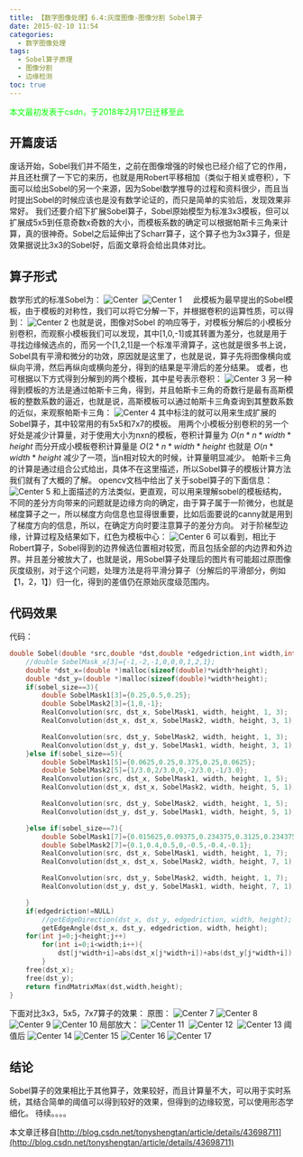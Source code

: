 ```yaml
---
title: 【数字图像处理】6.4:灰度图像-图像分割 Sobel算子
date: 2015-02-10 11:54
categories:
  - 数字图像处理
tags:
  - Sobel算子原理
  - 图像分割
  - 边缘检测
toc: true
---
```

<font color="00FF00">本文最初发表于csdn，于2018年2月17日迁移至此</font>
## 开篇废话
废话开始，Sobel我们并不陌生，之前在图像增强的时候也已经介绍了它的作用，并且还杜撰了一下它的来历，也就是用Robert平移相加（类似于相关或卷积），下面可以给出Sobel的另一个来源，因为Sobel数学推导的过程和资料很少，而且当时提出Sobel的时候应该也是没有数学论证的，而只是简单的实验后，发现效果非常好。
我们还要介绍下扩展Sobel算子，Sobel原始模型为标准3x3模板，但可以扩展成5x5到任意奇数x奇数的大小，而模板系数的确定可以根据帕斯卡三角来计算，真的很神奇。Sobel之后延伸出了Scharr算子，这个算子也为3x3算子，但是效果据说比3x3的Sobel好，后面文章将会给出具体对比。

## 算子形式
数学形式的标准Sobel为：
![Center][] 
![Center 1][]    
此模板为最早提出的Sobel模板，由于模板的对称性，我们可以将它分解一下，并根据卷积的运算性质，可以得到：
![Center 2][]
也就是说，图像对Sobel 的响应等于，对模板分解后的小模板分别卷积，而观察小模板我们可以发现，其中\[1,0,-1\]或其转置为差分，也就是用于寻找边缘候选点的，而另一个\[1,2,1\]是一个标准平滑算子，这也就是很多书上说，Sobel具有平滑和微分的功效，原因就是这里了，也就是说，算子先将图像横向或纵向平滑，然后再纵向或横向差分，得到的结果是平滑后的差分结果。
或者，也可根据以下方式得到分解到的两个模板，其中星号表示卷积：
![Center 3][]
另一种得到模板的方法是通过帕斯卡三角，得到，并且帕斯卡三角的奇数行是最有高斯模板的整数系数的逼近，也就是说，高斯模板可以通过帕斯卡三角查询到其整数系数的近似，来观察帕斯卡三角：
![Center 4][]
其中标注的就可以用来生成扩展的Sobel算子，其中较常用的有5x5和7x7的模板。
用两个小模板分别卷积的另一个好处是减少计算量，对于使用大小为nxn的模板，卷积计算量为 $O(n*n*width*height$ 而分开成小模板卷积计算量是 $O(2*n*width*height$ 也就是 $O(n*width*height$ 减少了一项，当n相对较大的时候，计算量明显减少。
帕斯卡三角的计算是通过组合公式给出，具体不在这里描述，所以Sobel算子的模板计算方法我们就有了大概的了解。
opencv文档中给出了关于sobel算子的下面信息：
![Center 5][]
和上面描述的方法类似，更直观，可以用来理解sobel的模板结构，不同的差分方向带来的问题就是边缘方向的确定，由于算子属于一阶微分，也就是梯度算子之一，所以梯度方向信息也显得很重要，比如后面要说的canny就是用到了梯度方向的信息，所以，在确定方向时要注意算子的差分方向。
对于阶梯型边缘，计算过程及结果如下，红色为模板中心：
![Center 6][]
可以看到，相比于Robert算子，Sobel得到的边界候选位置相对较宽，而且包括全部的内边界和外边界。并且差分被放大了，也就是说，用Sobel算子处理后的图片有可能超过原图像灰度级别，对于这个问题，处理方法是将平滑分算子（分解后的平滑部分，例如【1，2，1】）归一化，得到的差值仍在原始灰度级范围内。

## 代码效果
代码：
```c++
double Sobel(double *src,double *dst,double *edgedriction,int width,int height,int sobel_size){
    //double SobelMask_x[3]={-1,-2,-1,0,0,0,1,2,1};
    double *dst_x=(double *)malloc(sizeof(double)*width*height);
    double *dst_y=(double *)malloc(sizeof(double)*width*height);
    if(sobel_size==3){
        double SobelMask1[3]={0.25,0.5,0.25};
        double SobelMask2[3]={1,0,-1};
        RealConvolution(src, dst_x, SobelMask1, width, height, 1, 3);
        RealConvolution(dst_x, dst_x, SobelMask2, width, height, 3, 1);

        RealConvolution(src, dst_y, SobelMask2, width, height, 1, 3);
        RealConvolution(dst_y, dst_y, SobelMask1, width, height, 3, 1);
    }else if(sobel_size==5){
        double SobelMask1[5]={0.0625,0.25,0.375,0.25,0.0625};
        double SobelMask2[5]={1/3.0,2/3.0,0,-2/3.0,-1/3.0};
        RealConvolution(src, dst_x, SobelMask1, width, height, 1, 5);
        RealConvolution(dst_x, dst_x, SobelMask2, width, height, 5, 1);

        RealConvolution(src, dst_y, SobelMask2, width, height, 1, 5);
        RealConvolution(dst_y, dst_y, SobelMask1, width, height, 5, 1);

    }else if(sobel_size==7){
        double SobelMask1[7]={0.015625,0.09375,0.234375,0.3125,0.234375,0.09375,0.015625};
        double SobelMask2[7]={0.1,0.4,0.5,0,-0.5,-0.4,-0.1};
        RealConvolution(src, dst_x, SobelMask1, width, height, 1, 7);
        RealConvolution(dst_x, dst_x, SobelMask2, width, height, 7, 1);

        RealConvolution(src, dst_y, SobelMask2, width, height, 1, 7);
        RealConvolution(dst_y, dst_y, SobelMask1, width, height, 7, 1);

    }
    if(edgedriction!=NULL)
        //getEdgeDirection(dst_x, dst_y, edgedriction, width, height);
        getEdgeAngle(dst_x, dst_y, edgedriction, width, height);
    for(int j=0;j<height;j++)
        for(int i=0;i<width;i++){
            dst[j*width+i]=abs(dst_x[j*width+i])+abs(dst_y[j*width+i]);
        }
    free(dst_x);
    free(dst_y);
    return findMatrixMax(dst,width,height);
}
```
下面对比3x3，5x5，7x7算子的效果：
原图：
![Center 7][]
![Center 8][]
![Center 9][]
![Center 10][]
局部放大：
![Center 11][] 
![Center 12][] 
![Center 13][]
阈值后
![Center 14][]
![Center 15][]
![Center 16][]
![Center 17][]
## 结论
Sobel算子的效果相比于其他算子，效果较好，而且计算量不大，可以用于实时系统，其结合简单的阈值可以得到较好的效果，但得到的边缘较宽，可以使用形态学细化。
待续。。。。



[Center]: DIP-6-4-灰度图像-图像分割-Sobel算子/20150210091720752.png
[Center 1]: DIP-6-4-灰度图像-图像分割-Sobel算子/20150210091735242.png
[Center 2]: DIP-6-4-灰度图像-图像分割-Sobel算子/20150210092132940.png
[Center 3]: DIP-6-4-灰度图像-图像分割-Sobel算子/20150210100357601.png
[Center 4]: DIP-6-4-灰度图像-图像分割-Sobel算子/20150210103705512.png
[Center 5]: DIP-6-4-灰度图像-图像分割-Sobel算子/20150210104639175.png
[Center 6]: DIP-6-4-灰度图像-图像分割-Sobel算子/20150210112905939.png
[Center 7]: DIP-6-4-灰度图像-图像分割-Sobel算子/20150210113951970.png
[Center 8]: DIP-6-4-灰度图像-图像分割-Sobel算子/20150210114237156.png
[Center 9]: DIP-6-4-灰度图像-图像分割-Sobel算子/20150210114247280.png
[Center 10]: DIP-6-4-灰度图像-图像分割-Sobel算子/20150210114257374.png
[Center 11]: DIP-6-4-灰度图像-图像分割-Sobel算子/20150210114304973.png
[Center 12]: DIP-6-4-灰度图像-图像分割-Sobel算子/20150210114311728.png
[Center 13]: DIP-6-4-灰度图像-图像分割-Sobel算子/20150210114323519.png
[Center 14]: DIP-6-4-灰度图像-图像分割-Sobel算子/20150210115127916.png
[Center 15]: DIP-6-4-灰度图像-图像分割-Sobel算子/20150210115128917.png
[Center 16]: DIP-6-4-灰度图像-图像分割-Sobel算子/20150210115134814.png
[Center 17]: DIP-6-4-灰度图像-图像分割-Sobel算子/20150210115140742.png


本文章迁移自[http://blog.csdn.net/tonyshengtan/article/details/43698711](http://blog.csdn.net/tonyshengtan/article/details/43698711)
